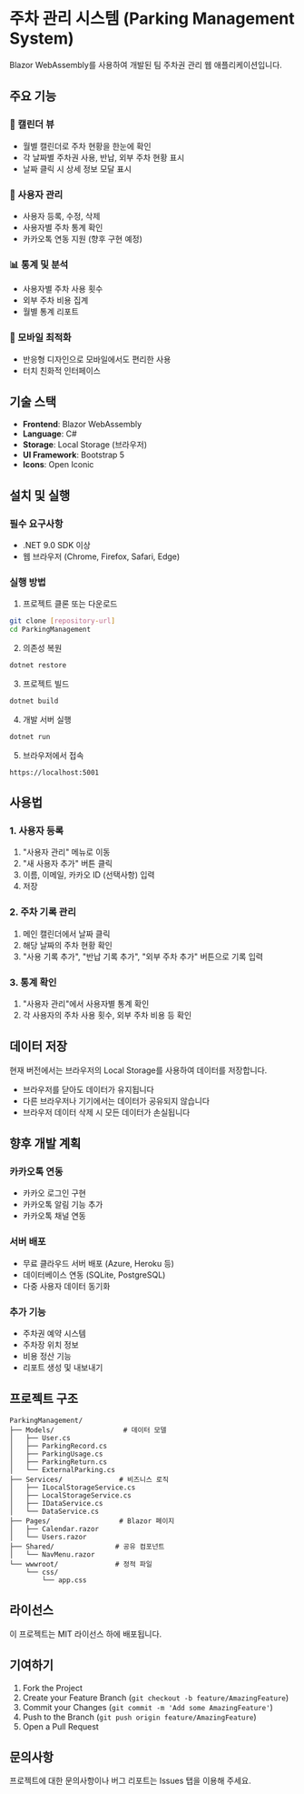 # 주차 관리 시스템 (Parking Management System)

Blazor WebAssembly를 사용하여 개발된 팀 주차권 관리 웹 애플리케이션입니다.

## 주요 기능

### 📅 캘린더 뷰
- 월별 캘린더로 주차 현황을 한눈에 확인
- 각 날짜별 주차권 사용, 반납, 외부 주차 현황 표시
- 날짜 클릭 시 상세 정보 모달 표시

### 👥 사용자 관리
- 사용자 등록, 수정, 삭제
- 사용자별 주차 통계 확인
- 카카오톡 연동 지원 (향후 구현 예정)

### 📊 통계 및 분석
- 사용자별 주차 사용 횟수
- 외부 주차 비용 집계
- 월별 통계 리포트

### 📱 모바일 최적화
- 반응형 디자인으로 모바일에서도 편리한 사용
- 터치 친화적 인터페이스

## 기술 스택

- **Frontend**: Blazor WebAssembly
- **Language**: C#
- **Storage**: Local Storage (브라우저)
- **UI Framework**: Bootstrap 5
- **Icons**: Open Iconic

## 설치 및 실행

### 필수 요구사항
- .NET 9.0 SDK 이상
- 웹 브라우저 (Chrome, Firefox, Safari, Edge)

### 실행 방법

1. 프로젝트 클론 또는 다운로드
```bash
git clone [repository-url]
cd ParkingManagement
```

2. 의존성 복원
```bash
dotnet restore
```

3. 프로젝트 빌드
```bash
dotnet build
```

4. 개발 서버 실행
```bash
dotnet run
```

5. 브라우저에서 접속
```
https://localhost:5001
```

## 사용법

### 1. 사용자 등록
1. "사용자 관리" 메뉴로 이동
2. "새 사용자 추가" 버튼 클릭
3. 이름, 이메일, 카카오 ID (선택사항) 입력
4. 저장

### 2. 주차 기록 관리
1. 메인 캘린더에서 날짜 클릭
2. 해당 날짜의 주차 현황 확인
3. "사용 기록 추가", "반납 기록 추가", "외부 주차 추가" 버튼으로 기록 입력

### 3. 통계 확인
1. "사용자 관리"에서 사용자별 통계 확인
2. 각 사용자의 주차 사용 횟수, 외부 주차 비용 등 확인

## 데이터 저장

현재 버전에서는 브라우저의 Local Storage를 사용하여 데이터를 저장합니다.
- 브라우저를 닫아도 데이터가 유지됩니다
- 다른 브라우저나 기기에서는 데이터가 공유되지 않습니다
- 브라우저 데이터 삭제 시 모든 데이터가 손실됩니다

## 향후 개발 계획

### 카카오톡 연동
- 카카오 로그인 구현
- 카카오톡 알림 기능 추가
- 카카오톡 채널 연동

### 서버 배포
- 무료 클라우드 서버 배포 (Azure, Heroku 등)
- 데이터베이스 연동 (SQLite, PostgreSQL)
- 다중 사용자 데이터 동기화

### 추가 기능
- 주차권 예약 시스템
- 주차장 위치 정보
- 비용 정산 기능
- 리포트 생성 및 내보내기

## 프로젝트 구조

```
ParkingManagement/
├── Models/                 # 데이터 모델
│   ├── User.cs
│   ├── ParkingRecord.cs
│   ├── ParkingUsage.cs
│   ├── ParkingReturn.cs
│   └── ExternalParking.cs
├── Services/              # 비즈니스 로직
│   ├── ILocalStorageService.cs
│   ├── LocalStorageService.cs
│   ├── IDataService.cs
│   └── DataService.cs
├── Pages/                 # Blazor 페이지
│   ├── Calendar.razor
│   └── Users.razor
├── Shared/               # 공유 컴포넌트
│   └── NavMenu.razor
└── wwwroot/              # 정적 파일
    └── css/
        └── app.css
```

## 라이선스

이 프로젝트는 MIT 라이선스 하에 배포됩니다.

## 기여하기

1. Fork the Project
2. Create your Feature Branch (`git checkout -b feature/AmazingFeature`)
3. Commit your Changes (`git commit -m 'Add some AmazingFeature'`)
4. Push to the Branch (`git push origin feature/AmazingFeature`)
5. Open a Pull Request

## 문의사항

프로젝트에 대한 문의사항이나 버그 리포트는 Issues 탭을 이용해 주세요.
